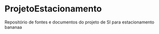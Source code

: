 # ProjetoEstacionamento
Repositório de fontes e documentos do projeto de SI para estacionamento
bananaa
